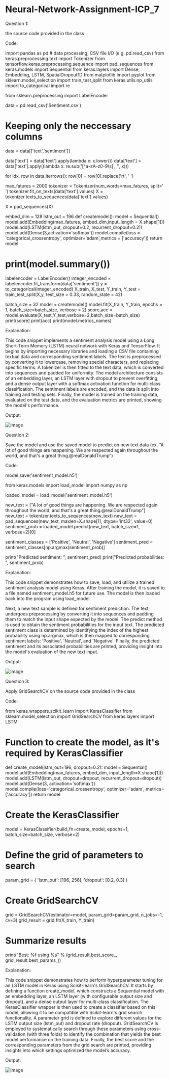 # Neural-Network-Assignment-ICP_7



Question 1:

the source code provided in the class

Code:

import pandas as pd # data processing, CSV file I/O (e.g. pd.read_csv)
from keras.preprocessing.text import Tokenizer
from tensorflow.keras.preprocessing.sequence import pad_sequences
from keras.models import Sequential
from keras.layers import Dense, Embedding, LSTM, SpatialDropout1D
from matplotlib import pyplot
from sklearn.model_selection import train_test_split
from keras.utils.np_utils import to_categorical
import re

from sklearn.preprocessing import LabelEncoder

data = pd.read_csv('Sentiment.csv')
# Keeping only the neccessary columns
data = data[['text','sentiment']]

data['text'] = data['text'].apply(lambda x: x.lower())
data['text'] = data['text'].apply((lambda x: re.sub('[^a-zA-z0-9\s]', '', x)))

for idx, row in data.iterrows():
    row[0] = row[0].replace('rt', ' ')

max_fatures = 2000
tokenizer = Tokenizer(num_words=max_fatures, split=' ')
tokenizer.fit_on_texts(data['text'].values)
X = tokenizer.texts_to_sequences(data['text'].values)

X = pad_sequences(X)

embed_dim = 128
lstm_out = 196
def createmodel():
    model = Sequential()
    model.add(Embedding(max_fatures, embed_dim,input_length = X.shape[1]))
    model.add(LSTM(lstm_out, dropout=0.2, recurrent_dropout=0.2))
    model.add(Dense(3,activation='softmax'))
    model.compile(loss = 'categorical_crossentropy', optimizer='adam',metrics = ['accuracy'])
    return model
# print(model.summary())

labelencoder = LabelEncoder()
integer_encoded = labelencoder.fit_transform(data['sentiment'])
y = to_categorical(integer_encoded)
X_train, X_test, Y_train, Y_test = train_test_split(X,y, test_size = 0.33, random_state = 42)

batch_size = 32
model = createmodel()
model.fit(X_train, Y_train, epochs = 1, batch_size=batch_size, verbose = 2)
score,acc = model.evaluate(X_test,Y_test,verbose=2,batch_size=batch_size)
print(score)
print(acc)
print(model.metrics_names)

Explanation:

This code snippet implements a sentiment analysis model using a Long Short-Term Memory (LSTM) neural network with Keras and TensorFlow. It begins by importing necessary libraries and loading a CSV file containing textual data and corresponding sentiment labels. The text is preprocessed by converting it to lowercase, removing special characters, and replacing specific terms. A tokenizer is then fitted to the text data, which is converted into sequences and padded for uniformity. The model architecture consists of an embedding layer, an LSTM layer with dropout to prevent overfitting, and a dense output layer with a softmax activation function for multi-class classification. The sentiment labels are encoded, and the data is split into training and testing sets. Finally, the model is trained on the training data, evaluated on the test data, and the evaluation metrics are printed, showing the model's performance.

Output:

 ![image](https://github.com/user-attachments/assets/404c62be-2487-4f42-b638-52c29214035e)


Question 2:

Save the model and use the saved model to predict on new text data (ex, “A lot of good things are happening. We are respected again throughout the world, and that's a great thing.@realDonaldTrump”)

Code:

model.save('sentiment_model.h5')

from keras.models import load_model
import numpy as np

loaded_model = load_model('sentiment_model.h5')

new_text = ["A lot of good things are happening. We are respected again throughout the world, and that's a great thing.@realDonaldTrump"]
new_text = tokenizer.texts_to_sequences(new_text)
new_text = pad_sequences(new_text, maxlen=X.shape[1], dtype='int32', value=0)
sentiment_prob = loaded_model.predict(new_text, batch_size=1, verbose=2)[0]

sentiment_classes = ['Positive', 'Neutral', 'Negative']
sentiment_pred = sentiment_classes[np.argmax(sentiment_prob)]

print("Predicted sentiment: ", sentiment_pred)
print("Predicted probabilities: ", sentiment_prob)


Explanation:

This code snippet demonstrates how to save, load, and utilize a trained sentiment analysis model using Keras. After training the model, it is saved to a file named sentiment_model.h5 for future use. The model is then loaded back into the program using load_model.

Next, a new text sample is defined for sentiment prediction. The text undergoes preprocessing by converting it into sequences and padding them to match the input shape expected by the model. The predict method is used to obtain the sentiment probabilities for the input text. The predicted sentiment class is determined by identifying the index of the highest probability using np.argmax, which is then mapped to corresponding sentiment labels: 'Positive', 'Neutral', and 'Negative'. Finally, the predicted sentiment and its associated probabilities are printed, providing insight into the model's evaluation of the new text input.

Output:

 ![image](https://github.com/user-attachments/assets/07ddd93a-5260-49c5-bc89-6f14a5ce1893)


Question 3:

Apply GridSearchCV on the source code provided in the class

Code:

from keras.wrappers.scikit_learn import KerasClassifier
from sklearn.model_selection import GridSearchCV
from keras.layers import LSTM

# Function to create the model, as it's required by KerasClassifier
def create_model(lstm_out=196, dropout=0.2):
    model = Sequential()
    model.add(Embedding(max_fatures, embed_dim, input_length=X.shape[1]))
    model.add(LSTM(lstm_out, dropout=dropout, recurrent_dropout=dropout))
    model.add(Dense(3, activation='softmax'))
    model.compile(loss='categorical_crossentropy', optimizer='adam', metrics=['accuracy'])
    return model

# Create the KerasClassifier
model = KerasClassifier(build_fn=create_model, epochs=1, batch_size=batch_size, verbose=2)

# Define the grid of parameters to search
param_grid = {
    'lstm_out': [196, 256],
    'dropout': [0.2, 0.3]
}

# Create GridSearchCV
grid = GridSearchCV(estimator=model, param_grid=param_grid, n_jobs=-1, cv=3)
grid_result = grid.fit(X_train, Y_train)

# Summarize results
print("Best: %f using %s" % (grid_result.best_score_, grid_result.best_params_))

Explanation:

This code snippet demonstrates how to perform hyperparameter tuning for an LSTM model in Keras using Scikit-learn's GridSearchCV. It starts by defining a function create_model, which constructs a Sequential model with an embedding layer, an LSTM layer (with configurable output size and dropout), and a dense output layer for multi-class classification. The KerasClassifier wrapper is then used to create a classifier based on this model, allowing it to be compatible with Scikit-learn's grid search functionality. A parameter grid is defined to explore different values for the LSTM output size (lstm_out) and dropout rate (dropout). GridSearchCV is employed to systematically search through these parameters using cross-validation (with three folds) to identify the combination that yields the best model performance on the training data. Finally, the best score and the corresponding parameters from the grid search are printed, providing insights into which settings optimized the model’s accuracy.

Output:

![image](https://github.com/user-attachments/assets/e40b477d-a794-4764-8bf8-0160aabfce05)


